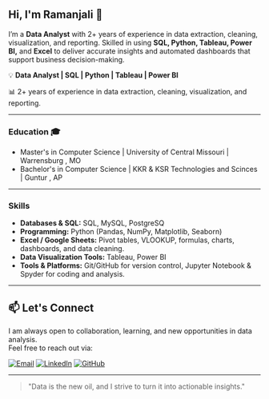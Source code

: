 ## Hi, I'm Ramanjali 👋 
I’m a **Data Analyst** with 2+ years of experience in data extraction, cleaning, visualization, and reporting. Skilled in using **SQL, Python, Tableau, Power BI,** and **Excel** to deliver accurate insights and automated dashboards that support business decision-making.

💡 **Data Analyst | SQL | Python | Tableau | Power BI** 

📊 2+ years of experience in data extraction, cleaning, visualization, and reporting.
<!--
[![LinkedIn](https://img.shields.io/badge/LinkedIn-Profile-blue?style=for-the-badge&logo=linkedin&logoColor=white)](https://www.linkedin.com/in/ramanjali-medarametla)  
[![Email Contact](https://img.shields.io/badge/Email-Contact-green?style=for-the-badge&logo=gmail&logoColor=white)](mailto:ramanjalimedarametla08@gmail.com)
-->
---

### Education 🎓
 * Master's in Computer Science | University of Central Missouri | Warrensburg , MO
 * Bachelor's in Computer Science | KKR & KSR Technologies and Scinces | Guntur , AP

---

### Skills
- **Databases & SQL:** SQL, MySQL, PostgreSQ   
- **Programming:** Python (Pandas, NumPy, Matplotlib, Seaborn)
- **Excel / Google Sheets:** Pivot tables, VLOOKUP, formulas, charts, dashboards, and data cleaning. 
- **Data Visualization Tools:** Tableau, Power BI  
- **Tools & Platforms:** Git/GitHub for version control, Jupyter Notebook & Spyder for coding and analysis.

 ---

## 📫 Let's Connect

I am always open to collaboration, learning, and new opportunities in data analysis.  
Feel free to reach out via:

 [![Email](https://img.shields.io/badge/Email-Contact-green?style=for-the-badge&logo=gmail&logoColor=white)](mailto:ramanjalimedarametla08@gmail.com)  [![LinkedIn](https://img.shields.io/badge/LinkedIn-Profile-blue?style=for-the-badge&logo=linkedin&logoColor=white)](https://www.linkedin.com/in/ramanjali-medarametla/)  [![GitHub](https://img.shields.io/badge/GitHub-Follow-black?style=for-the-badge&logo=github&logoColor=white)](https://github.com/yourusername) 

---

> "Data is the new oil, and I strive to turn it into actionable insights."

<!--
## 💼 Data Analyst Skills

### **Technical Skills**
![MySQL](https://img.shields.io/badge/MySQL-Database-blue?style=for-the-badge&logo=mysql&logoColor=white)
![PostgreSQL](https://img.shields.io/badge/PostgreSQL-Database-blue?style=for-the-badge&logo=postgresql&logoColor=white)
![Python](https://img.shields.io/badge/Python-Programming-yellow?style=for-the-badge&logo=python&logoColor=white)
![Pandas](https://img.shields.io/badge/Pandas-Data%20Analysis-lightgrey?style=for-the-badge)
![NumPy](https://img.shields.io/badge/NumPy-Data%20Analysis-lightgrey?style=for-the-badge)
![Matplotlib](https://img.shields.io/badge/Matplotlib-Visualization-orange?style=for-the-badge)
![Seaborn](https://img.shields.io/badge/Seaborn-Visualization-orange?style=for-the-badge)
![Tableau](https://img.shields.io/badge/Tableau-Dashboard-blue?style=for-the-badge&logo=tableau&logoColor=white)
![Power BI](https://img.shields.io/badge/Power%20BI-Dashboard-yellow?style=for-the-badge&logo=power-bi&logoColor=white)
![Excel](https://img.shields.io/badge/Excel-Spreadsheet-green?style=for-the-badge&logo=microsoft-excel&logoColor=white)
![Google Sheets](https://img.shields.io/badge/Google%20Sheets-Spreadsheet-green?style=for-the-badge&logo=googlesheets&logoColor=white)
![Git](https://img.shields.io/badge/Git-Version%20Control-red?style=for-the-badge&logo=git&logoColor=white)
![GitHub](https://img.shields.io/badge/GitHub-Version%20Control-black?style=for-the-badge&logo=github&logoColor=white)
![Jupyter](https://img.shields.io/badge/Jupyter-Notebook-orange?style=for-the-badge)
![Spyder](https://img.shields.io/badge/Spyder-IDE-lightgreen?style=for-the-badge)

### **Statistics & Analytics**
![Statistics](https://img.shields.io/badge/Statistics-Data%20Analysis-blue?style=for-the-badge)
![Regression](https://img.shields.io/badge/Regression-Analysis-lightblue?style=for-the-badge)
![Trends](https://img.shields.io/badge/Trend%20Analysis-Insights-lightgreen?style=for-the-badge)

### **Business & Analytical Skills**
![Business Insights](https://img.shields.io/badge/Business%20Insights-Analysis-orange?style=for-the-badge)
![KPIs](https://img.shields.io/badge/KPIs-Metrics-blue?style=for-the-badge)
![Reporting](https://img.shields.io/badge/Reporting-Dashboard-red?style=for-the-badge)

### **Soft Skills**
![Communication](https://img.shields.io/badge/Communication-Skills-blue?style=for-the-badge)
![Attention to Detail](https://img.shields.io/badge/Attention%20to%20Detail-High-green?style=for-the-badge)
![Time Management](https://img.shields.io/badge/Time%20Management-Efficient-orange?style=for-the-badge)
![Continuous Learning](https://img.shields.io/badge/Continuous%20Learning-Mindset-lightblue?style=for-the-badge)

## 📂 Featured Projects
### 🔹 [Sales Data Analysis (Python & SQL)](link-to-repo)
- Cleaned and analyzed sales data using Python (Pandas & NumPy).  
- Wrote SQL queries to extract KPIs and generate insights.  
- Built charts showing revenue trends, top customers, and growth areas.  

### 🔹 [Financial Compliance Dashboard (Power BI)](link-to-repo)
- Automated compliance reporting in Power BI.  
- Tracked KPIs for transaction monitoring.  
- Reduced reporting time by **40%**.  

### 🔹 [Customer Churn Prediction (ML)](link-to-repo)
- Applied Logistic Regression & Decision Trees in Python.  
- Achieved **85% accuracy** in predicting customer churn.  
- Visualized key factors contributing to churn.  

---

## 📫 Connect
- [LinkedIn](https://www.linkedin.com/in/ramanjali-medarametla)  
- [Email](mailto:ramanjalimedarametla08@gmail.com)  
-->
